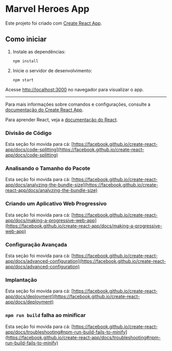 # Marvel Heroes App

Este projeto foi criado com [Create React App](https://github.com/facebook/create-react-app).

## Como iniciar

1. Instale as dependências:

   ```
   npm install
   ```

2. Inicie o servidor de desenvolvimento:
   ```
   npm start
   ```

Acesse [http://localhost:3000](http://localhost:3000) no navegador para visualizar o app.

---

Para mais informações sobre comandos e configurações, consulte a [documentação do Create React App](https://facebook.github.io/create-react-app/docs/getting-started).

Para aprender React, veja a [documentação do React](https://reactjs.org/).

### Divisão de Código

Esta seção foi movida para cá: [https://facebook.github.io/create-react-app/docs/code-splitting](https://facebook.github.io/create-react-app/docs/code-splitting)

### Analisando o Tamanho do Pacote

Esta seção foi movida para cá: [https://facebook.github.io/create-react-app/docs/analyzing-the-bundle-size](https://facebook.github.io/create-react-app/docs/analyzing-the-bundle-size)

### Criando um Aplicativo Web Progressivo

Esta seção foi movida para cá: [https://facebook.github.io/create-react-app/docs/making-a-progressive-web-app](https://facebook.github.io/create-react-app/docs/making-a-progressive-web-app)

### Configuração Avançada

Esta seção foi movida para cá: [https://facebook.github.io/create-react-app/docs/advanced-configuration](https://facebook.github.io/create-react-app/docs/advanced-configuration)

### Implantação

Esta seção foi movida para cá: [https://facebook.github.io/create-react-app/docs/deployment](https://facebook.github.io/create-react-app/docs/deployment)

### `npm run build` falha ao minificar

Esta seção foi movida para cá: [https://facebook.github.io/create-react-app/docs/troubleshooting#npm-run-build-fails-to-minify](https://facebook.github.io/create-react-app/docs/troubleshooting#npm-run-build-fails-to-minify)
